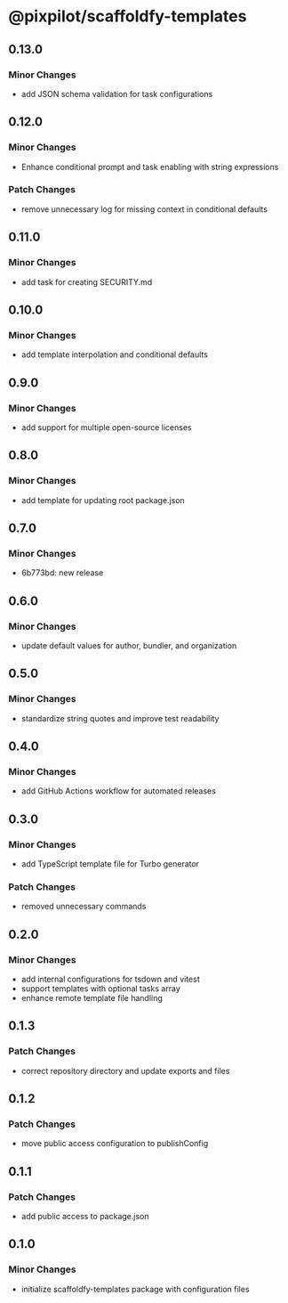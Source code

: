 # @pixpilot/scaffoldfy-templates

## 0.13.0

### Minor Changes

- add JSON schema validation for task configurations

## 0.12.0

### Minor Changes

- Enhance conditional prompt and task enabling with string expressions

### Patch Changes

- remove unnecessary log for missing context in conditional defaults

## 0.11.0

### Minor Changes

- add task for creating SECURITY.md

## 0.10.0

### Minor Changes

- add template interpolation and conditional defaults

## 0.9.0

### Minor Changes

- add support for multiple open-source licenses

## 0.8.0

### Minor Changes

- add template for updating root package.json

## 0.7.0

### Minor Changes

- 6b773bd: new release

## 0.6.0

### Minor Changes

- update default values for author, bundler, and organization

## 0.5.0

### Minor Changes

- standardize string quotes and improve test readability

## 0.4.0

### Minor Changes

- add GitHub Actions workflow for automated releases

## 0.3.0

### Minor Changes

- add TypeScript template file for Turbo generator

### Patch Changes

- removed unnecessary commands

## 0.2.0

### Minor Changes

- add internal configurations for tsdown and vitest
- support templates with optional tasks array
- enhance remote template file handling

## 0.1.3

### Patch Changes

- correct repository directory and update exports and files

## 0.1.2

### Patch Changes

- move public access configuration to publishConfig

## 0.1.1

### Patch Changes

- add public access to package.json

## 0.1.0

### Minor Changes

- initialize scaffoldfy-templates package with configuration files
